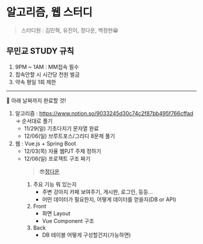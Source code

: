 # 알고리즘, 웹 스터디

> 스터디원 : 김민혁, 유진이, 정다운, 백정현😁

## 무민교 STUDY 규칙

1. 9PM ~ 1AM : MM접속 필수
2. 접속안할 시 시간당 천원 벌금
3. 약속 평일 1회 제한

---

📆 아래 날짜까지 완료할 것!

1. 알고리즘 : https://www.notion.so/9033245d30c74c2f87bb495f766cffad
   -> 순서대로 풀기
   - 11/29(일) 기초다지기 문자열 완료
   - 12/06(일) 브루트포스/그리디 8문제 풀기
2. 웹 : Vue.js + Spring Boot
   - 12/03(목) 자율 웹PJT 주제 정하기
   - 12/06(일) 프로젝트 구조 짜기
      > 😎[정다운](https://www.notion.so/dovvn/12-Vue-Spring-Boot-PJT-5f43e5279db347298737320de14e2096)  
     1. 주요 기능 뭐 있는지  
        - 주변 강아지 카페 보여주기, 게시판, 로그인, 등등...
        - 어떤 데이터가 필요한지, 어떻게 데이터를 얻을지(DB or API)
     2. Front
        - 화면 Layout
        - Vue Component 구조
     3. Back
        - DB 테이블 어떻게 구성할건지(가능하면)  
     
